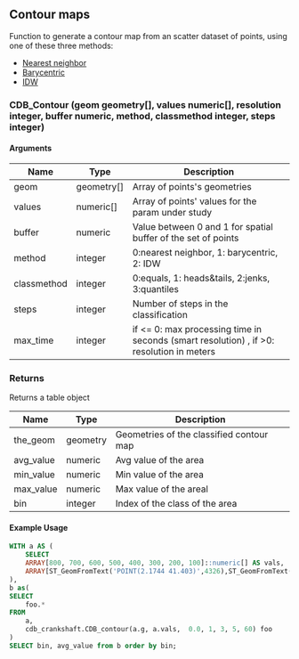 ## Contour maps

Function to generate a contour map from an scatter dataset of points, using one of these three methods:

* [Nearest neighbor](https://en.wikipedia.org/wiki/Nearest-neighbor_interpolation)
* [Barycentric](https://en.wikipedia.org/wiki/Barycentric_coordinate_system)
* [IDW](https://en.wikipedia.org/wiki/Inverse_distance_weighting)

### CDB_Contour (geom geometry[], values numeric[], resolution integer, buffer numeric, method, classmethod integer, steps integer)

#### Arguments

| Name | Type | Description |
|------|------|-------------|
| geom   | geometry[]  | Array of points's geometries |
| values | numeric[]   | Array of points' values for the param under study|
| buffer   | numeric     | Value between 0 and 1 for spatial buffer of the set of points
| method   | integer     | 0:nearest neighbor, 1: barycentric, 2: IDW|
| classmethod   | integer     | 0:equals, 1: heads&tails, 2:jenks, 3:quantiles |
| steps   | integer     | Number of steps in the classification|
| max_time   | integer     | if <= 0: max processing time in seconds (smart resolution) , if >0: resolution in meters

### Returns
Returns a table object

| Name | Type | Description |
|------|------|-------------|
| the_geom   | geometry  | Geometries of the classified contour map|
| avg_value | numeric   | Avg value of the area|
| min_value | numeric   | Min value of the area|
| max_value | numeric   | Max value of the areal|
| bin | integer   | Index of the class of the area|

#### Example Usage

```sql
WITH a AS (
    SELECT
    ARRAY[800, 700, 600, 500, 400, 300, 200, 100]::numeric[] AS vals,
    ARRAY[ST_GeomFromText('POINT(2.1744 41.403)',4326),ST_GeomFromText('POINT(2.1228 41.380)',4326),ST_GeomFromText('POINT(2.1511 41.374)',4326),ST_GeomFromText('POINT(2.1528 41.413)',4326),ST_GeomFromText('POINT(2.165 41.391)',4326),ST_GeomFromText('POINT(2.1498 41.371)',4326),ST_GeomFromText('POINT(2.1533 41.368)',4326),ST_GeomFromText('POINT(2.131386 41.41399)',4326)] AS g
),
b as(
SELECT
    foo.*
FROM
    a,
    cdb_crankshaft.CDB_contour(a.g, a.vals,  0.0, 1, 3, 5, 60) foo
)
SELECT bin, avg_value from b order by bin;
```
